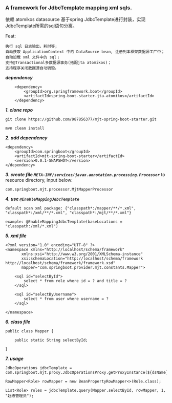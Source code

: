 ### A framework for JdbcTemplate mapping xml sqls.
依赖 atomikos datasource 基于spring JdbcTemplate进行封装，实现 JdbcTemplate所需的sql语句分离。

Feat: 
```
执行 sql 日志输出，耗时等;
自动获取 ApplicationContext 中的 DataSource bean, 注册到本框架数据源工厂中；
自动加载 xml 文件中的 sql；
支持@Transactional多数据源事务(搭配jta atomikos)；
支持程序关闭数据源自动销毁。
```

_**dependency**_

        <dependency>
            <groupId>org.springframework.boot</groupId>
            <artifactId>spring-boot-starter-jta-atomikos</artifactId>
        </dependency>

_**1. clone repo**_

    git clone https://github.com/987856377/mjt-spring-boot-starter.git
    
    mvn clean install

_**2. add dependency**_

    <dependency>
        <groupId>com.springboot</groupId>
        <artifactId>mjt-spring-boot-starter</artifactId>
        <version>0.0.1-SNAPSHOT</version>
    </dependency>

_**3. create file `META-INF/services/javax.annotation.processing.Processor`**_ to resource directory, input below:

    com.springboot.mjt.processor.MjtMapperProcessor

_**4. use `@EnableMappingJdbcTemplate`**_

    default scan xml package: {"classpath*:/mapper/**/*.xml", "classpath*:/xml/**/*.xml", "classpath*:/mjt/**/*.xml"}
   
    example: @EnableMappingJdbcTemplate(baseLocations = "classpath:/xml/*.xml")

_**5. xml file**_
    
    <?xml version="1.0" encoding="UTF-8" ?>
    <namespace xmlns="http://localhost/schema/framework"
           xmlns:xsi="http://www.w3.org/2001/XMLSchema-instance"
           xsi:schemaLocation="http://localhost/schema/framework http://localhost/schema/framework/framework.xsd"
           mapper="com.springboot.provider.mjt.constants.Mapper">
    
        <sql id="selectById">
            select * from role where id = ? and title = ?
        </sql>
    
        <sql id="selectByUsername">
            select * from user where username = ?
        </sql>

    </namespace>


_**6. class file**_
    
    public class Mapper {

        public static String selectById;

    }

_**7. usage**_

    JdbcOperations jdbcTemplate = com.springboot.mjt.proxy.JdbcOperationsProxy.getProxyInstance(${dsName});
    
    RowMapper<Role> rowMapper = new BeanPropertyRowMapper<>(Role.class);
    
    List<Role> roles = jdbcTemplate.query(Mapper.selectById, rowMapper, 1, "超级管理员");
